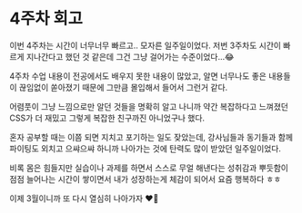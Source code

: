 <!-- 여기에 회고 내용을 작성해주세요 -->

# 4주차 회고

이번 4주차는 시간이 너무너무 빠르고.. 모자른 일주일이었다. 저번 3주차도 시간이 빠르게 지나간다고 했던 것 같은데 그건 그냥 걸어가는 수준이었다...😂

4주차 수업 내용이 전공에서도 배우지 못한 내용이 많았고, 알면 너무나도 좋은 내용들이 끊임없이 쏟아졌기 때문에 그만큼 몰입해서 들어서 그런거 같다.

어렴풋이 그냥 느낌으로만 알던 것들을 명확히 알고 나니까 약간 복잡하다고 느껴졌던 CSS가 더 재밌고 그렇게 복잡한 친구까진 아니었구나 했다.

혼자 공부할 때는 이쯤 되면 지치고 포기하는 일도 잦았는데, 강사님들과 동기들과 함께 파이팅도 외치고 으쌰으쌰 하니까 나아가는 것에 탄력도 많이 받았던 일주일이었다.

비록 몸은 힘들지만 실습이나 과제를 하면서 스스로 무얼 해낸다는 성취감과 뿌듯함이 점점 늘어나는 시간이 쌓이면서 내가 성장하는게 체감이 되어서 요즘 행복하다 ㅎㅎ

이제 3월이니까 또 다시 열심히 나아가자 ❤️‍🔥
